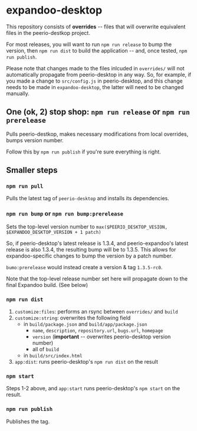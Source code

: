 # expandoo-desktop

This repository consists of **overrides** -- files that will overwrite equivalent files in the peerio-destkop project. 

For most releases, you will want to run `npm run release` to bump the version, then `npm run dist` to build the application -- and, once tested, `npm run publish`.

Please note that changes made to the files inlcuded in `overrides/` will not automatically propagate from peerio-desktop in any way. So, for example, if you made a change to `src/config.js` in peerio-desktop, and this change needs to be made in `expandoo-desktop`, the latter will need to be changed manually. 

## One (ok, 2) stop shop: `npm run release` or `npm run prerelease`

Pulls peerio-destkop, makes necessary modifications from local overrides, bumps version number.

Follow this by `npm run publish` if you're sure everything is right.

## Smaller steps

### `npm run pull`

Pulls the latest tag of `peerio-desktop` and installs its dependencies.

### `npm run bump` or `npm run bump:prerelease`

Sets the top-level version number to `max($PEERIO_DESKTOP_VESION, $EXPANDOO_DESKTOP_VERSION + 1 patch)`

So, if peerio-desktop's latest release is 1.3.4, and peerio-expandoo's latest release is also 1.3.4, the resulting bump will be to 1.3.5. This allows for expandoo-specific changes to bump the version by a patch number.

`bumo:prerelease` would instead create a version & tag `1.3.5-rc0`.

Note that the top-level release number set here will propagate down to the final Expandoo build. (See below)

### `npm run dist`

1. `customize:files`: performs an rsync between `overrides/` and `build`
2. `customize:string`: overwrites the following field
    - in `build/package.json` and `build/app/package.json`
        - `name`, `description`, `repository.url`, `bugs.url`, `homepage`
        - `version` (**important** -- overwrites peerio-desktop version number)
        - all of `build`
    - in `build/src/index.html` 
3. `app:dist`: runs peerio-desktop's `npm run dist` on the result


### `npm start`

Steps 1-2 above, and `app:start` runs peerio-desktop's `npm start` on the result.

### `npm run publish`

Publishes the tag. 
